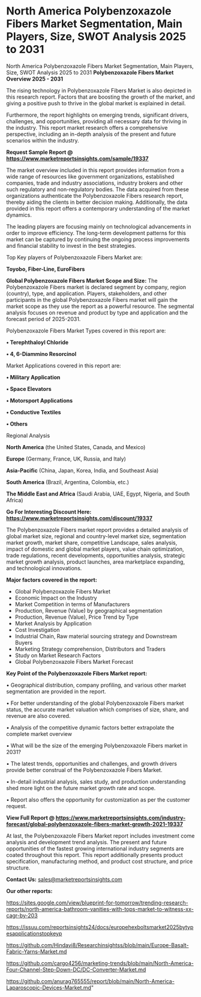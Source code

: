# North America Polybenzoxazole Fibers Market Segmentation, Main Players, Size, SWOT Analysis 2025 to 2031
 North America Polybenzoxazole Fibers Market Segmentation, Main Players, Size, SWOT Analysis 2025 to 2031
<Strong> Polybenzoxazole Fibers Market Overview 2025 - 2031</strong>

The rising technology in Polybenzoxazole Fibers Market is also depicted in this research report. Factors that are boosting the growth of the market, and giving a positive push to thrive in the global market is explained in detail.

Furthermore, the report highlights on emerging trends, significant drivers, challenges, and opportunities, providing all necessary data for thriving in the industry. This report market research offers a comprehensive perspective, including an in-depth analysis of the present and future scenarios within the industry.

<strong>Request Sample Report @ <a href=https://www.marketreportsinsights.com/sample/19337>https://www.marketreportsinsights.com/sample/19337</a></strong>

The market overview included in this report provides information from a wide range of resources like government organizations, established companies, trade and industry associations, industry brokers and other such regulatory and non-regulatory bodies. The data acquired from these organizations authenticate the Polybenzoxazole Fibers research report, thereby aiding the clients in better decision making. Additionally, the data provided in this report offers a contemporary understanding of the market dynamics.

The leading players are focusing mainly on technological advancements in order to improve efficiency. The long-term development patterns for this market can be captured by continuing the ongoing process improvements and financial stability to invest in the best strategies.

Top Key players of Polybenzoxazole Fibers Market are:

<strong>Toyobo, Fiber-Line, EuroFibers</strong>

<strong><b>Global Polybenzoxazole Fibers Market Scope and Size:</b></strong>
The Polybenzoxazole Fibers market is declared segment by company, region (country), type, and application. Players, stakeholders, and other participants in the global Polybenzoxazole Fibers market will gain the market scope as they use the report as a powerful resource. The segmental analysis focuses on revenue and product by type and application and the forecast period of 2025-2031.

Polybenzoxazole Fibers Market Types covered in this report are:

<strong>• Terephthaloyl Chloride

• 4, 6-Diammino Resorcinol</strong>

Market Applications covered in this report are:

<strong>• Military Application

• Space Elevators

• Motorsport Applications

• Conductive Textiles

• Others</strong> 

Regional Analysis

<strong>North America</strong> (the United States, Canada, and Mexico)

<strong>Europe</strong> (Germany, France, UK, Russia, and Italy)

<strong>Asia-Pacific</strong> (China, Japan, Korea, India, and Southeast Asia)

<strong>South America</strong> (Brazil, Argentina, Colombia, etc.)

<strong>The Middle East and Africa</strong> (Saudi Arabia, UAE, Egypt, Nigeria, and South Africa)

<strong>Go For Interesting Discount Here: <a href=https://www.marketreportsinsights.com/discount/19337>https://www.marketreportsinsights.com/discount/19337</a></strong>

The Polybenzoxazole Fibers market report provides a detailed analysis of global market size, regional and country-level market size, segmentation market growth, market share, competitive Landscape, sales analysis, impact of domestic and global market players, value chain optimization, trade regulations, recent developments, opportunities analysis, strategic market growth analysis, product launches, area marketplace expanding, and technological innovations.

<strong><b>Major factors covered in the report:</b></strong>
<ul>
  <li>Global Polybenzoxazole Fibers Market </li>
  <li>Economic Impact on the Industry</li>
  <li>Market Competition in terms of Manufacturers</li>
  <li>Production, Revenue (Value) by geographical segmentation</li>
  <li>Production, Revenue (Value), Price Trend by Type</li>
  <li>Market Analysis by Application</li>
  <li>Cost Investigation</li>
  <li>Industrial Chain, Raw material sourcing strategy and Downstream Buyers</li>
  <li>Marketing Strategy comprehension, Distributors and Traders</li>
  <li>Study on Market Research Factors</li>
  <li>Global Polybenzoxazole Fibers Market Forecast</li>
</ul>

<strong><b>Key Point of the Polybenzoxazole Fibers Market report:</b></strong>

• Geographical distribution, company profiling, and various other market segmentation are provided in the report.

• For better understanding of the global Polybenzoxazole Fibers market status, the accurate market valuation which comprises of size, share, and revenue are also covered.

• Analysis of the competitive dynamic factors better extrapolate the complete market overview

• What will be the size of the emerging Polybenzoxazole Fibers market in 2031?

• The latest trends, opportunities and challenges, and growth drivers provide better construal of the Polybenzoxazole Fibers Market.

• In-detail industrial analysis, sales study, and production understanding shed more light on the future market growth rate and scope.

• Report also offers the opportunity for customization as per the customer request.

<strong><b>View Full Report @ <a href=https://www.marketreportsinsights.com/industry-forecast/global-polybenzoxazole-fibers-market-growth-2021-19337>https://www.marketreportsinsights.com/industry-forecast/global-polybenzoxazole-fibers-market-growth-2021-19337</a></b></strong>


At last, the Polybenzoxazole Fibers Market report includes investment come analysis and development trend analysis. The present and future opportunities of the fastest growing international industry segments are coated throughout this report. This report additionally presents product specification, manufacturing method, and product cost structure, and price structure.

<strong>Contact Us:</strong>
sales@marketreportsinsights.com

<strong>Our other reports:</strong>

<a href=https://sites.google.com/view/blueprint-for-tomorrow/trending-research-reports/north-america-bathroom-vanities-with-tops-market-to-witness-xx-cagr-by-203>https://sites.google.com/view/blueprint-for-tomorrow/trending-research-reports/north-america-bathroom-vanities-with-tops-market-to-witness-xx-cagr-by-203</a>

<a href=https://issuu.com/reportsinsights24/docs/europehexboltsmarket2025bytypesapplicationstopkeyp>https://issuu.com/reportsinsights24/docs/europehexboltsmarket2025bytypesapplicationstopkeyp</a>

<a href=https://github.com/Hindavi8/Researchinsightss/blob/main/Europe-Basalt-Fabric-Yarns-Market.md>https://github.com/Hindavi8/Researchinsightss/blob/main/Europe-Basalt-Fabric-Yarns-Market.md</a>

<a href=https://github.com/cargo4256/marketing-trends/blob/main/North-America-Four-Channel-Step-Down-DC/DC-Converter-Market.md>https://github.com/cargo4256/marketing-trends/blob/main/North-America-Four-Channel-Step-Down-DC/DC-Converter-Market.md</a>

<a href=https://github.com/anurag765555/report/blob/main/North-America-Laparoscopic-Devices-Market.md>https://github.com/anurag765555/report/blob/main/North-America-Laparoscopic-Devices-Market.md</a>"
